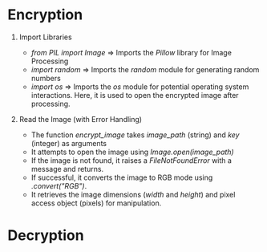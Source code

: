 # Encryption
1. Import Libraries
    - *from PIL import Image* ⇒ Imports the *Pillow* library for Image Processing
    - *import random* => Imports the *random* module for generating random numbers
    - *import os* => Imports the *os* module for potential operating system interactions. Here, it is used to open the encrypted image after processing.

2. Read the Image (with Error Handling)
    - The function *encrypt_image* takes *image_path* (string) and *key* (integer) as arguments
    - It attempts to open the image using *Image.open(image_path)*
    - If the image is not found, it raises a *FileNotFoundError* with a message and returns.
    - If successful, it converts the image to RGB mode using *.convert("RGB")*.
    - It retrieves the image dimensions (*width* and *height*) and pixel access object (pixels) for manipulation.

# Decryption